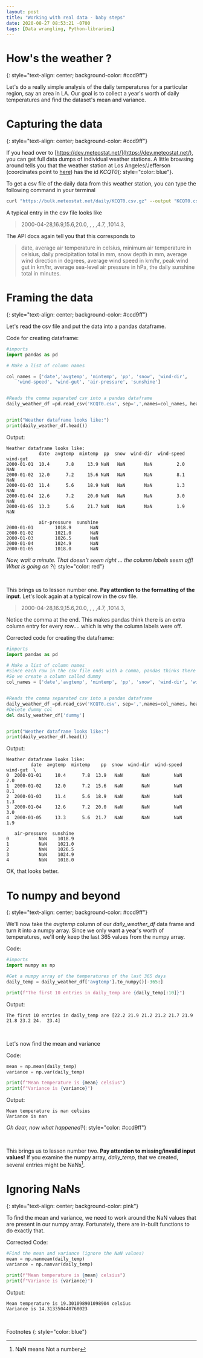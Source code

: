 ```yaml
---
layout: post
title: "Working with real data - baby steps"
date: 2020-08-27 08:53:21 -0700
tags: [Data wrangling, Python-libraries]
---
```


# How's the weather ?
{: style="text-align: center; background-color: #ccd9ff"}

Let's do a really simple analysis of the daily temperatures for a particular region, say an area in LA. Our goal is to collect a year's worth of daily temperatures and find the dataset's mean and variance.


# Capturing the data
{: style="text-align: center; background-color: #ccd9ff"}


If you head over to [https://dev.meteostat.net/](https://dev.meteostat.net/), you can get full data dumps of individual weather stations. A little browsing around tells you that the weather station at Los Angeles/Jefferson (coordinates point to [here](https://www.google.com/maps/place/34%C2%B001'00.1%22N+118%C2%B016'59.9%22W/@34.0167044,-118.3008095,14z/data=!4m5!3m4!1s0x0:0x0!8m2!3d34.0167!4d-118.2833)) has the id *KCQT0*{: style="color: blue"}.


To get a csv file of the daily data from this weather station, you can type the following command in your terminal


~~~ bash
curl "https://bulk.meteostat.net/daily/KCQT0.csv.gz" --output "KCQT0.csv.gz"
~~~


A typical entry in the csv file looks like

> 2000-04-28,16.9,15.6,20.0, , , ,4.7, ,1014.3,

The API docs again tell you that this corresponds to

> date, average air temperature in celsius, minimum air temperature in celsius, daily precipitation total in mm, snow depth in mm, average wind direction in degrees, average wind speed in km/hr, peak wind gut in km/hr, average sea-level air pressure in hPa, the daily sunshine total in minutes.


# Framing the data
{: style="text-align: center; background-color: #ccd9ff"}

Let's read the csv file and put the data into a pandas dataframe. 


Code for creating dataframe:

~~~ python
#imports 
import pandas as pd

# Make a list of column names 

col_names = ['date','avgtemp', 'mintemp', 'pp', 'snow', 'wind-dir', 
	'wind-speed', 'wind-gut', 'air-pressure', 'sunshine']


#Reads the comma separated csv into a pandas dataframe
daily_weather_df =pd.read_csv('KCQT0.csv', sep=',',names=col_names, header = None)


print("Weather dataframe looks like:")
print(daily_weather_df.head())
~~~
 
Output:


    Weather dataframe looks like:
                date  avgtemp  mintemp  pp  snow  wind-dir  wind-speed  wind-gut  
    2000-01-01  10.4      7.8     13.9 NaN   NaN       NaN         2.0       NaN   
    2000-01-02  12.0      7.2     15.6 NaN   NaN       NaN         8.1       NaN   
    2000-01-03  11.4      5.6     18.9 NaN   NaN       NaN         1.3       NaN   
    2000-01-04  12.6      7.2     20.0 NaN   NaN       NaN         3.0       NaN   
    2000-01-05  13.3      5.6     21.7 NaN   NaN       NaN         1.9       NaN   
    
                air-pressure  sunshine  
    2000-01-01        1018.9       NaN  
    2000-01-02        1021.0       NaN  
    2000-01-03        1026.5       NaN  
    2000-01-04        1024.9       NaN  
    2000-01-05        1018.0       NaN  



*Now, wait a minute. That doesn't seem right ... the column labels seem off! What is going on ?*{: style="color: red"}

&nbsp;

This brings us to lesson number one. __Pay attention to the formatting of the input__. Let's look again at a typical row in the csv file.

> 2000-04-28,16.9,15.6,20.0, , , ,4.7, ,1014.3,

Notice the comma at the end. This makes pandas think there is an extra column entry for every row.... which is why the column labels were off.

Corrected code for creating the dataframe:
~~~python
#imports
import pandas as pd

# Make a list of column names 
#Since each row in the csv file ends with a comma, pandas thinks there is a col entry there.
#So we create a column called dummy
col_names = ['date','avgtemp', 'mintemp', 'pp', 'snow', 'wind-dir', 'wind-speed', 'wind-gut', 'air-pressure', 'sunshine', 'dummy']


#Reads the comma separated csv into a pandas dataframe
daily_weather_df =pd.read_csv('KCQT0.csv', sep=',',names=col_names, header = None)
#Delete dummy col
del daily_weather_df['dummy']


print("Weather dataframe looks like:")
print(daily_weather_df.head())
~~~

Output:

    Weather dataframe looks like:
             date  avgtemp  mintemp    pp  snow  wind-dir  wind-speed  wind-gut  \
    0  2000-01-01     10.4      7.8  13.9   NaN       NaN         NaN       2.0   
    1  2000-01-02     12.0      7.2  15.6   NaN       NaN         NaN       8.1   
    2  2000-01-03     11.4      5.6  18.9   NaN       NaN         NaN       1.3   
    3  2000-01-04     12.6      7.2  20.0   NaN       NaN         NaN       3.0   
    4  2000-01-05     13.3      5.6  21.7   NaN       NaN         NaN       1.9   
    
       air-pressure  sunshine  
    0           NaN    1018.9  
    1           NaN    1021.0  
    2           NaN    1026.5  
    3           NaN    1024.9  
    4           NaN    1018.0  



OK, that looks better.


# To numpy and beyond
{: style="text-align: center; background-color: #ccd9ff"}

We'll now take the _avgtemp_ column of our *daily_weather_df* data frame and turn it into a numpy array. Since we only want a year's worth of temperatures, we'll only keep the last 365 values from the numpy array.

Code:
~~~python
#imports
import numpy as np

#Get a numpy array of the temperatures of the last 365 days
daily_temp = daily_weather_df['avgtemp'].to_numpy()[-365:]

print(f"The first 10 entries in daily_temp are {daily_temp[:10]}")
~~~

Output:

    The first 10 entries in daily_temp are [22.2 21.9 21.2 21.2 21.7 21.9 21.8 23.2 24.  23.4]


&nbsp;

Let's now find the mean and variance

Code:

~~~python
mean = np.mean(daily_temp)
variance = np.var(daily_temp)

print(f"Mean temperature is {mean} celsius")
print(f"Variance is {variance}")
~~~

Output:

    Mean temperature is nan celsius
    Variance is nan


*Oh dear, now what happened?*{: style="color: #ccd9ff"}

&nbsp;

This brings us to lesson number two. __Pay attention to missing/invalid input values!__ If you examine the numpy array, *daily_temp*, that we created, several entries might be NaNs[^1].
&nbsp;

# Ignoring NaNs
{: style="text-align: center; background-color: pink"}


To find the mean and variance, we need to work around the NaN values that are present in our numpy array. Fortunately, there are in-built functions to do exactly that.

Corrected Code:

~~~python
#Find the mean and variance (ignore the NaN values)
mean = np.nanmean(daily_temp)
variance = np.nanvar(daily_temp)

print(f"Mean temperature is {mean} celsius")
print(f"Variance is {variance}")
~~~

Output:

    Mean temperature is 19.301098901098904 celsius
    Variance is 14.313350440768023


    

&nbsp;


Footnotes
{: style="color: blue"}

[^1]: NaN means Not a number






  
  
  
 
















  


